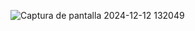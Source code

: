 ![Captura de pantalla 2024-12-12 132049](https://github.com/user-attachments/assets/45354818-b3f3-4e5f-9145-c62eeced5ec7)
